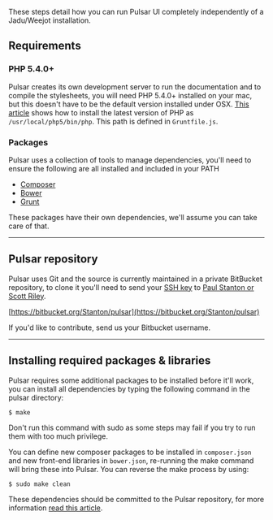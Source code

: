 These steps detail how you can run Pulsar UI completely independently of a Jadu/Weejot installation.

## Requirements

### PHP 5.4.0+

Pulsar creates its own development server to run the documentation and to compile the stylesheets, you will need PHP 5.4.0+ installed on your mac, but this doesn't have to be the default version installed under OSX. [This article](http://php-osx.liip.ch) shows how to install the latest version of PHP as `/usr/local/php5/bin/php`. This path is defined in `Gruntfile.js`.

### Packages

Pulsar uses a collection of tools to manage dependencies, you'll need to ensure the following are all installed and included in your PATH

* [Composer](http://getcomposer.org)
* [Bower](http://bower.io)
* [Grunt](http://gruntjs.com)

These packages have their own dependencies, we'll assume you can take care of that.

---- 

## Pulsar repository

Pulsar uses Git and the source is currently maintained in a private BitBucket repository, to clone it you'll need to send your [SSH key](https://confluence.atlassian.com/display/BITBUCKET/Use+the+SSH+protocol+with+Bitbucket) to [Paul Stanton or Scott Riley](mailto:paul.stanton@jadu.net,scott.riley@jadu.net).

[https://bitbucket.org/Stanton/pulsar](https://bitbucket.org/Stanton/pulsar)

If you'd like to contribute, send us your Bitbucket username.

----

## Installing required packages & libraries

Pulsar requires some additional packages to be installed before it'll work, you can install all dependencies by typing the following command in the pulsar directory:

	$ make

Don't run this command with sudo as some steps may fail if you try to run them with too much privilege.

You can define new composer packages to be installed in `composer.json` and new front-end libraries in `bower.json`, re-running the make command will bring these into Pulsar. You can reverse the make process by using:

	$ sudo make clean

These dependencies should be committed to the Pulsar repository, for more information [read this article](http://addyosmani.com/blog/checking-in-front-end-dependencies/).